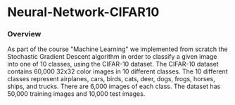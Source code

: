 # Neural-Network-CIFAR10
### Overview
As part of the course "Machine Learning" we implemented from scratch the Stochastic Gradient Descent algorithm in order to classify a given image into one of 10 classes, using the CIFAR-10 dataset.
The CIFAR-10 dataset contains 60,000 32x32 color images in 10 different classes. The 10 different classes represent airplanes, cars, birds, cats, deer, dogs, frogs, horses, ships, and trucks. There are 6,000 images of each class. The dataset has 50,000 training images and 10,000 test images.
